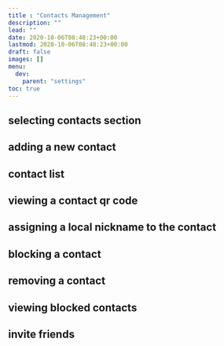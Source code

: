 ```yaml
---
title : "Contacts Management"
description: ""
lead: ""
date: 2020-10-06T08:48:23+00:00
lastmod: 2020-10-06T08:48:23+00:00
draft: false
images: []
menu:
  dev:
    parent: "settings"
toc: true
---
```


## selecting contacts section

## adding a new contact

## contact list

## viewing a contact qr code

## assigning a local nickname to the contact

## blocking a contact

## removing a contact

## viewing blocked contacts

## invite friends
